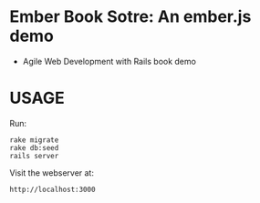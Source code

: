Ember Book Sotre: An ember.js demo
==================================

- Agile Web Development with Rails book demo

USAGE
=====

Run:

    rake migrate 
    rake db:seed
    rails server

Visit the webserver at:

    http://localhost:3000
